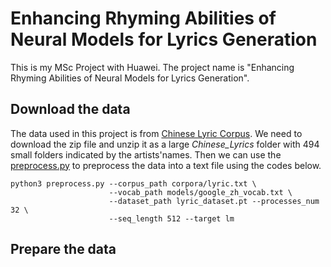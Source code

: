 # Enhancing Rhyming Abilities of Neural Models for Lyrics Generation
This is my MSc Project with Huawei. The project name is "Enhancing Rhyming Abilities of Neural Models for Lyrics Generation".

## Download the data
The data used in this project is from [Chinese Lyric Corpus](https://github.com/gaussic/Chinese-Lyric-Corpus).
We need to download the zip file and unzip it as a large *Chinese_Lyrics* folder with 494 small folders indicated by the artists'names.
Then we can use the [preprocess.py](https://github.com/dbiir/UER-py/blob/master/preprocess.py) to preprocess the data into a text file using the codes below.
```
python3 preprocess.py --corpus_path corpora/lyric.txt \
                      --vocab_path models/google_zh_vocab.txt \
                      --dataset_path lyric_dataset.pt --processes_num 32 \
                      --seq_length 512 --target lm
```

## Prepare the data
